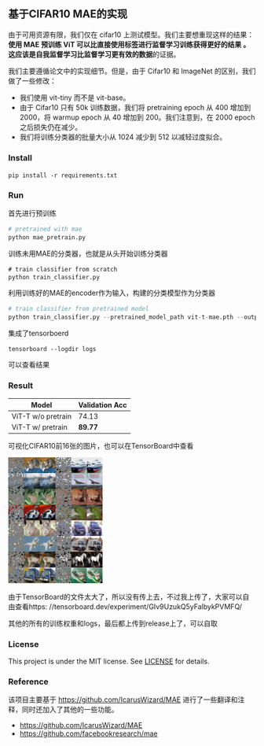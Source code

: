 ## 基于CIFAR10 MAE的实现

由于可用资源有限，我们仅在 cifar10 上测试模型。我们主要想重现这样的结果：**使用 MAE 预训练 ViT 可以比直接使用标签进行监督学习训练获得更好的结果
**。这应该是**自我监督学习比监督学习更有效的数据**的证据。

我们主要遵循论文中的实现细节。但是，由于 Cifar10 和 ImageNet 的区别，我们做了一些修改：

- 我们使用 vit-tiny 而不是 vit-base。
- 由于 Cifar10 只有 50k 训练数据，我们将 pretraining epoch 从 400 增加到 2000，将 warmup epoch 从 40 增加到 200。我们注意到，在
  2000 epoch 之后损失仍在减少。
- 我们将训练分类器的批量大小从 1024 减少到 512 以减轻过度拟合。

### Install

`pip install -r requirements.txt`

### Run

首先进行预训练

```python
# pretrained with mae
python mae_pretrain.py
```

训练未用MAE的分类器，也就是从头开始训练分类器

```
# train classifier from scratch
python train_classifier.py
```

利用训练好的MAE的encoder作为输入，构建的分类模型作为分类器

```python
# train classifier from pretrained model
python train_classifier.py --pretrained_model_path vit-t-mae.pth --output_model_path vit-t-classifier-from_pretrained.pth
```

集成了tensorboerd

```
tensorboard --logdir logs
```

可以查看结果

### Result

| Model              | Validation Acc |
|--------------------|----------------|
| ViT-T w/o pretrain | 74.13          |
| ViT-T w/  pretrain | **89.77**      |

可视化CIFAR10前16张的图片，也可以在TensorBoard中查看

![avatar](pic/mae-cifar10-reconstruction.png)

由于TensorBoard的文件太大了，所以没有传上去，不过我上传了，大家可以自由查看https:
//tensorboard.dev/experiment/GIv9UzukQ5yFalbykPVMFQ/

其他的所有的训练权重和logs，最后都上传到release上了，可以自取

### License

This project is under the MIT license. See [LICENSE](https://github.com/Kedreamix/MAE-for-CIFAR/blob/main/LICENSE) for
details.

### Reference

该项目主要基于 https://github.com/IcarusWizard/MAE 进行了一些翻译和注释，同时还加入了其他的一些功能。

- https://github.com/IcarusWizard/MAE
- https://github.com/facebookresearch/mae
